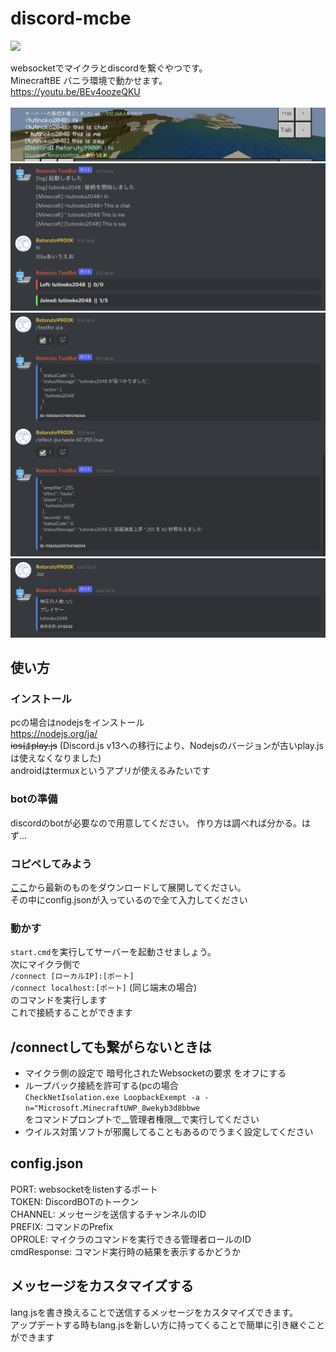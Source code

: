 # discord-mcbe
  
<img src="https://img.shields.io/github/downloads/tutinoko2048/discord-mcbe/total?style=for-the-badge">
  
websocketでマイクラとdiscordを繋ぐやつです。  
MinecraftBE バニラ環境で動かせます。  
https://youtu.be/BEv4oozeQKU  
<br>
![example2](docs/example2.jpeg)  
![example1](docs/example1.jpeg)  
![runCommand](docs/runCommand.jpeg)  
![list](docs/list.jpeg)  

## 使い方
### インストール
pcの場合はnodejsをインストール  
https://nodejs.org/ja/  
~~iosはplay.js~~ (Discord.js v13への移行により、Nodejsのバージョンが古いplay.jsは使えなくなりました)  
androidはtermuxというアプリが使えるみたいです

### botの準備
discordのbotが必要なので用意してください。
作り方は調べれば分かる。はず...

### コピペしてみよう
[ここ](https://github.com/tutinoko2048/discord-mcbe/releases)から最新のものをダウンロードして展開してください。  
その中にconfig.jsonが入っているので全て入力してください  

### 動かす
`start.cmd`を実行してサーバーを起動させましょう。  
次にマイクラ側で  
```/connect [ローカルIP]:[ポート]```  
```/connect localhost:[ポート]``` (同じ端末の場合)  
のコマンドを実行します  
これで接続することができます

## /connectしても繋がらないときは
- マイクラ側の設定で 暗号化されたWebsocketの要求 をオフにする
- ループバック接続を許可する(pcの場合  
```CheckNetIsolation.exe LoopbackExempt -a -n="Microsoft.MinecraftUWP_8wekyb3d8bbwe```  
をコマンドプロンプトで__管理者権限__で実行してください
- ウイルス対策ソフトが邪魔してることもあるのでうまく設定してください

## config.json
PORT: websocketをlistenするポート  
TOKEN: DiscordBOTのトークン  
CHANNEL: メッセージを送信するチャンネルのID  
PREFIX: コマンドのPrefix  
OPROLE: マイクラのコマンドを実行できる管理者ロールのID  
cmdResponse: コマンド実行時の結果を表示するかどうか  

## メッセージをカスタマイズする
lang.jsを書き換えることで送信するメッセージをカスタマイズできます。  
アップデートする時もlang.jsを新しい方に持ってくることで簡単に引き継ぐことができます
<!--
## ワールド主じゃない人向け
GameTestを使用して全員のチャットをtellrawで流すことで、ワールドのホスト以外の人でもチャットを拾えるようになります<br>
tellrawで流す時はtranslateの`chat.type.text`を使用してください。<br>
```tellraw @a {"rawtext":[{"translate":"chat.type.text","with":["プレイヤー名","チャットのメッセージ"]}]}```
-->
